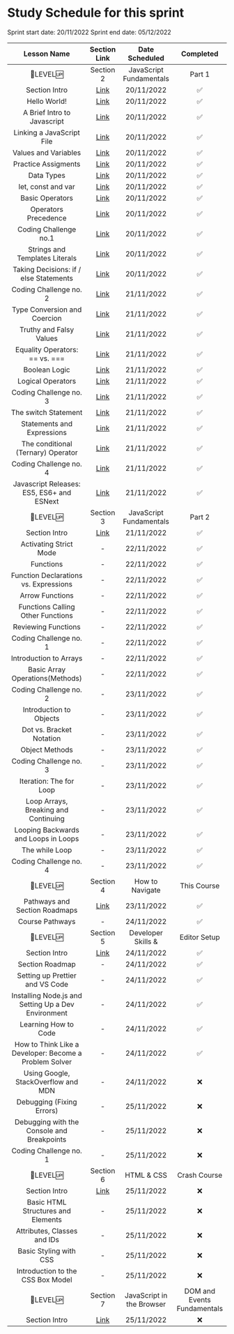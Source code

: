 # Study Schedule for this sprint

Sprint start date: 20/11/2022
Sprint end date: 05/12/2022

| Lesson Name  | Section Link | Date Scheduled  | Completed |
| :-------------: | :-------------: | :-------------: | :-------------: |
| :tada:LEVEL:up: | Section 2 | JavaScript Fundamentals  | Part 1 |
| Section Intro  | [Link](https://www.udemy.com/course/the-complete-javascript-course/learn/lecture/22648061#overview) | 20/11/2022 | :white_check_mark: |
| Hello World! | [Link](https://www.udemy.com/course/the-complete-javascript-course/learn/lecture/22648117#overview) | 20/11/2022 | :white_check_mark: |
| A Brief Intro to Javascript | [Link](https://www.udemy.com/course/the-complete-javascript-course/learn/lecture/22648123#overview) | 20/11/2022 | :white_check_mark: |
| Linking a JavaScript File | [Link](https://www.udemy.com/course/the-complete-javascript-course/learn/lecture/22648127#overview) | 20/11/2022 | :white_check_mark: |
| Values and Variables | [Link](https://www.udemy.com/course/the-complete-javascript-course/learn/lecture/22648135#overview) | 20/11/2022 | :white_check_mark: |
| Practice Assigments | [Link](https://www.udemy.com/course/the-complete-javascript-course/learn/lecture/22846813#overview) | 20/11/2022 | :white_check_mark: |
| Data Types | [Link](https://www.udemy.com/course/the-complete-javascript-course/learn/lecture/22648141#overview) | 20/11/2022 | :white_check_mark: |
| let, const and var | [Link](https://www.udemy.com/course/the-complete-javascript-course/learn/lecture/22648145#overview) | 20/11/2022 | :white_check_mark: |
| Basic Operators | [Link](https://www.udemy.com/course/the-complete-javascript-course/learn/lecture/22648147#overview) | 20/11/2022 | :white_check_mark: |
| Operators Precedence | [Link](https://www.udemy.com/course/the-complete-javascript-course/learn/lecture/22648153#overview) | 20/11/2022 | :white_check_mark: |
| Coding Challenge no.1 | [Link](https://www.udemy.com/course/the-complete-javascript-course/learn/lecture/22648161#overview) | 20/11/2022 | :white_check_mark: |
| Strings and Templates Literals | [Link](https://www.udemy.com/course/the-complete-javascript-course/learn/lecture/22648167#overview) | 20/11/2022 | :white_check_mark: |
| Taking Decisions: if / else Statements | [Link](https://www.udemy.com/course/the-complete-javascript-course/learn/lecture/22648173#overview) | 20/11/2022 | :white_check_mark: |
| Coding Challenge no. 2 | [Link](https://www.udemy.com/course/the-complete-javascript-course/learn/lecture/22648177#overview) | 21/11/2022 | :white_check_mark: |
| Type Conversion and Coercion | [Link](https://www.udemy.com/course/the-complete-javascript-course/learn/lecture/22648179#overview) | 21/11/2022 | :white_check_mark: |
| Truthy and Falsy Values | [Link](https://www.udemy.com/course/the-complete-javascript-course/learn/lecture/22648181#overview) | 21/11/2022 | :white_check_mark: |
| Equality Operators: == vs. === | [Link](https://www.udemy.com/course/the-complete-javascript-course/learn/lecture/22648183#overview) | 21/11/2022 | :white_check_mark: |
| Boolean Logic | [Link](https://www.udemy.com/course/the-complete-javascript-course/learn/lecture/22648189#overview) | 21/11/2022 | :white_check_mark: |
| Logical Operators | [Link](https://www.udemy.com/course/the-complete-javascript-course/learn/lecture/22648191#overview) | 21/11/2022 | :white_check_mark: |
| Coding Challenge no. 3 | [Link](https://www.udemy.com/course/the-complete-javascript-course/learn/lecture/22648193#overview) | 21/11/2022 | :white_check_mark: |
| The switch Statement | [Link](https://www.udemy.com/course/the-complete-javascript-course/learn/lecture/22648197#overview) | 21/11/2022 | :white_check_mark: |
| Statements and Expressions | [Link](https://www.udemy.com/course/the-complete-javascript-course/learn/lecture/22648199#overview) | 21/11/2022 | :white_check_mark: |
| The conditional (Ternary) Operator | [Link](https://www.udemy.com/course/the-complete-javascript-course/learn/lecture/22648205#overview) | 21/11/2022 | :white_check_mark: |
| Coding Challenge no. 4 | [Link](https://www.udemy.com/course/the-complete-javascript-course/learn/lecture/22648207#overview) | 21/11/2022 | :white_check_mark: |
| Javascript Releases: ES5, ES6+ and ESNext | [Link](https://www.udemy.com/course/the-complete-javascript-course/learn/lecture/22648209#overview) | 21/11/2022 | :white_check_mark: |
| :tada:LEVEL:up: | Section 3 | JavaScript Fundamentals  | Part 2 |
| Section Intro | [Link](https://www.udemy.com/course/the-complete-javascript-course/learn/lecture/22648213#overview) | 21/11/2022 | :white_check_mark: |
| Activating Strict Mode | - | 22/11/2022 | :white_check_mark: |
| Functions | - | 22/11/2022 | :white_check_mark: |
| Function Declarations vs. Expressions | - | 22/11/2022 | :white_check_mark: |
| Arrow Functions | - | 22/11/2022 | :white_check_mark: |
| Functions Calling Other Functions | - | 22/11/2022 | :white_check_mark: |
| Reviewing Functions | - | 22/11/2022 | :white_check_mark: |
| Coding Challenge no. 1 | - | 22/11/2022 | :white_check_mark: |
| Introduction to Arrays | - | 22/11/2022 | :white_check_mark: |
| Basic Array Operations(Methods) | - | 22/11/2022 | :white_check_mark: |
| Coding Challenge no. 2 | - | 23/11/2022 | :white_check_mark: |
| Introduction to Objects | - | 23/11/2022 | :white_check_mark: |
| Dot vs. Bracket Notation | - | 23/11/2022 | :white_check_mark: |
| Object Methods | - | 23/11/2022 | :white_check_mark: |
| Coding Challenge no. 3 | - | 23/11/2022 | :white_check_mark: |
| Iteration: The for Loop | - | 23/11/2022 | :white_check_mark: |
| Loop Arrays, Breaking and Continuing | - | 23/11/2022 | :white_check_mark: |
| Looping Backwards and Loops in Loops | - | 23/11/2022 | :white_check_mark: |
| The while Loop | - | 23/11/2022 | :white_check_mark: |
| Coding Challenge no. 4 | - | 23/11/2022 | :white_check_mark: |
| :tada:LEVEL:up: | Section 4 | How to Navigate  | This Course |
| Pathways and Section Roadmaps | [Link](https://www.udemy.com/course/the-complete-javascript-course/learn/lecture/22648323#overview) | 23/11/2022 | :white_check_mark: |
| Course Pathways | - | 24/11/2022 | :white_check_mark: |
| :tada:LEVEL:up: | Section 5 | Developer Skills & | Editor Setup |
| Section Intro | [Link](https://www.udemy.com/course/the-complete-javascript-course/learn/lecture/22648337#overview) | 24/11/2022 | :white_check_mark: |
| Section Roadmap | - | 24/11/2022 | :white_check_mark: |
| Setting up Prettier and VS Code | - | 24/11/2022 | :white_check_mark: |
| Installing Node.js and Setting Up a Dev Environment | - | 24/11/2022 | :white_check_mark: |
| Learning How to Code | - | 24/11/2022 | :white_check_mark: |
| How to Think Like a Developer: Become a Problem Solver | - | 24/11/2022 | :white_check_mark: |
| Using Google, StackOverflow and MDN | - | 24/11/2022 | :x: |
| Debugging (Fixing Errors) | - | 25/11/2022 | :x: |
| Debugging with the Console and Breakpoints | - | 25/11/2022 | :x: |
| Coding Challenge no. 1 | - | 25/11/2022 | :x: |
| :tada:LEVEL:up: | Section 6 | HTML & CSS | Crash Course |
| Section Intro | [Link](https://www.udemy.com/course/the-complete-javascript-course/learn/lecture/22648377#overview) | 25/11/2022 | :x: |
| Basic HTML Structures and Elements | - | 25/11/2022 | :x: |
| Attributes, Classes and IDs | - | 25/11/2022 | :x: |
| Basic Styling with CSS | - | 25/11/2022 | :x: |
| Introduction to the CSS Box Model | - | 25/11/2022 | :x: |
| :tada:LEVEL:up: | Section 7 | JavaScript in the Browser | DOM and Events Fundamentals |
| Section Intro | [Link](https://www.udemy.com/course/the-complete-javascript-course/learn/lecture/22648401#overview) | 25/11/2022 | :x: |
